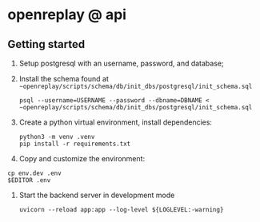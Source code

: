 # openreplay @ api

## Getting started

1. Setup postgresql with an username, password, and database;
1. Install the schema found at `~openreplay/scripts/schema/db/init_dbs/postgresql/init_schema.sql`

   ```shell
   psql --username=USERNAME --password --dbname=DBNAME < ~openreplay/scripts/schema/db/init_dbs/postgresql/init_schema.sql
   ```

1. Create a python virtual environment, install dependencies:

   ```shell
   python3 -m venv .venv
   pip install -r requirements.txt
   ```

1. Copy and customize the environment:

  ```shell
  cp env.dev .env
  $EDITOR .env
  ```
   
1. Start the backend server in development mode

   ```shell
   uvicorn --reload app:app --log-level ${LOGLEVEL:-warning}
   ```

